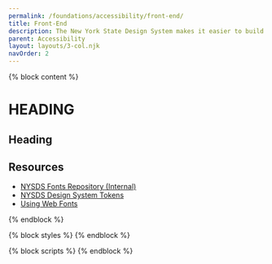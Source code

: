 ```yaml
---
permalink: /foundations/accessibility/front-end/
title: Front-End
description: The New York State Design System makes it easier to build usable, accessible, mobile-friendly websites for New York State residents.
parent: Accessibility
layout: layouts/3-col.njk
navOrder: 2
---
```


{% block content %}

# HEADING

## Heading

## Resources

<ul>
  <li><a href="https://github.com/ITS-HCD/nysds-fonts" rel="nofollow">NYSDS Fonts Repository (Internal)</a></li>
  <li><a href="#">NYSDS Design System Tokens</a></li>
  <li><a href="https://fonts.google.com/knowledge/using_type/using_web_fonts" rel="nofollow">Using Web Fonts</a></li>
</ul>
</section>
{% endblock %}

{% block styles %}
{% endblock %}

{% block scripts %}
{% endblock %}